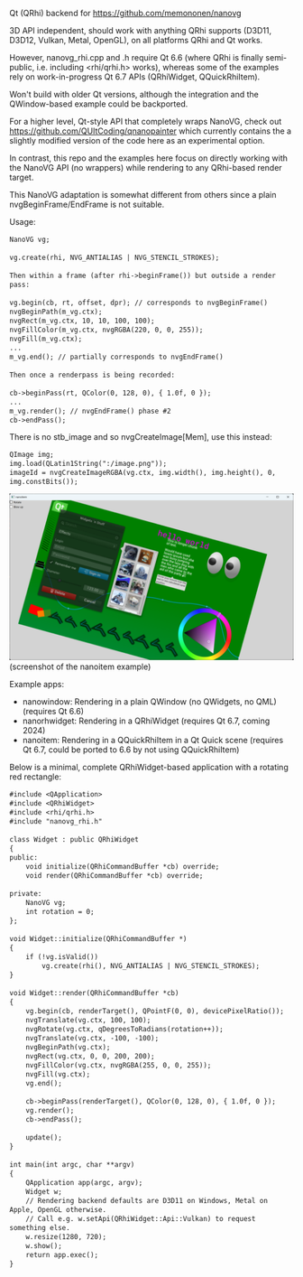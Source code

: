 Qt (QRhi) backend for https://github.com/memononen/nanovg

3D API independent, should work with anything QRhi supports (D3D11, D3D12,
Vulkan, Metal, OpenGL), on all platforms QRhi and Qt works.

However, nanovg_rhi.cpp and .h require Qt 6.6 (where QRhi is finally
semi-public, i.e. including <rhi/qrhi.h> works), whereas some of the examples
rely on work-in-progress Qt 6.7 APIs (QRhiWidget, QQuickRhiItem).

Won't build with older Qt versions, although the integration and the
QWindow-based example could be backported.

For a higher level, Qt-style API that completely wraps NanoVG, check out
https://github.com/QUItCoding/qnanopainter which currently contains the a
slightly modified version of the code here as an experimental option.

In contrast, this repo and the examples here focus on directly working with the
NanoVG API (no wrappers) while rendering to any QRhi-based render target.

This NanoVG adaptation is somewhat different from others since a plain nvgBeginFrame/EndFrame is not suitable.

Usage:

```
NanoVG vg;

vg.create(rhi, NVG_ANTIALIAS | NVG_STENCIL_STROKES);

Then within a frame (after rhi->beginFrame()) but outside a render pass:

vg.begin(cb, rt, offset, dpr); // corresponds to nvgBeginFrame()
nvgBeginPath(m_vg.ctx);
nvgRect(m_vg.ctx, 10, 10, 100, 100);
nvgFillColor(m_vg.ctx, nvgRGBA(220, 0, 0, 255));
nvgFill(m_vg.ctx);
...
m_vg.end(); // partially corresponds to nvgEndFrame()

Then once a renderpass is being recorded:

cb->beginPass(rt, QColor(0, 128, 0), { 1.0f, 0 });
...
m_vg.render(); // nvgEndFrame() phase #2
cb->endPass();
```

There is no stb_image and so nvgCreateImage[Mem], use this instead:

```
QImage img;
img.load(QLatin1String(":/image.png"));
imageId = nvgCreateImageRGBA(vg.ctx, img.width(), img.height(), 0, img.constBits());
```

![Screenshot](nanoitem_screenshot.png)
(screenshot of the nanoitem example)

Example apps:
- nanowindow: Rendering in a plain QWindow (no QWidgets, no QML) (requires Qt 6.6)
- nanorhwidget: Rendering in a QRhiWidget (requires Qt 6.7, coming 2024)
- nanoitem: Rendering in a QQuickRhiItem in a Qt Quick scene (requires Qt 6.7, could be ported to 6.6 by not using QQuickRhiItem)

Below is a minimal, complete QRhiWidget-based application with a rotating red rectangle:

```
#include <QApplication>
#include <QRhiWidget>
#include <rhi/qrhi.h>
#include "nanovg_rhi.h"

class Widget : public QRhiWidget
{
public:
    void initialize(QRhiCommandBuffer *cb) override;
    void render(QRhiCommandBuffer *cb) override;

private:
    NanoVG vg;
    int rotation = 0;
};

void Widget::initialize(QRhiCommandBuffer *)
{
    if (!vg.isValid())
        vg.create(rhi(), NVG_ANTIALIAS | NVG_STENCIL_STROKES);
}

void Widget::render(QRhiCommandBuffer *cb)
{
    vg.begin(cb, renderTarget(), QPointF(0, 0), devicePixelRatio());
    nvgTranslate(vg.ctx, 100, 100);
    nvgRotate(vg.ctx, qDegreesToRadians(rotation++));
    nvgTranslate(vg.ctx, -100, -100);
    nvgBeginPath(vg.ctx);
    nvgRect(vg.ctx, 0, 0, 200, 200);
    nvgFillColor(vg.ctx, nvgRGBA(255, 0, 0, 255));
    nvgFill(vg.ctx);
    vg.end();

    cb->beginPass(renderTarget(), QColor(0, 128, 0), { 1.0f, 0 });
    vg.render();
    cb->endPass();

    update();
}

int main(int argc, char **argv)
{
    QApplication app(argc, argv);
    Widget w;
    // Rendering backend defaults are D3D11 on Windows, Metal on Apple, OpenGL otherwise.
    // Call e.g. w.setApi(QRhiWidget::Api::Vulkan) to request something else.
    w.resize(1280, 720);
    w.show();
    return app.exec();
}
```
